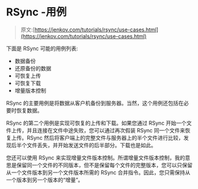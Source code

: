 # RSync -用例

> 原文:[https://jenkov.com/tutorials/rsync/use-cases.html](https://jenkov.com/tutorials/rsync/use-cases.html)

下面是 RSync 可能的用例列表:

*   数据备份
*   还原备份的数据
*   可恢复上传
*   可恢复下载
*   增量版本控制

RSync 的主要用例是将数据从客户机备份到服务器。当然，这个用例还包括在必要时恢复数据。

RSync 的第二个用例是实现可恢复的上传和下载。如果您通过 RSync 开始一个文件上传，并且连接在文件中途失败，您可以通过再次假装 RSync 同一个文件来恢复上传。RSync 然后将客户端上的完整文件与服务器上的半个文件进行比较，发现后半个文件丢失，并开始发送文件的后半部分。下载也是如此。

您还可以使用 RSync 来实现增量文件版本控制。所谓增量文件版本控制，我的意思是保留同一个文件的不同版本，但不是保留每个文件的完整版本，您可以只保留从一个文件版本到另一个文件版本所需的 RSync 合并指令。因此，您只需保持从一个版本到另一个版本的“增量”。